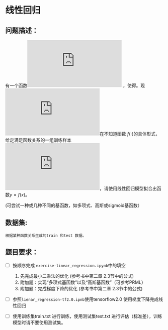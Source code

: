 # 线性回归



## 问题描述：

有一个函数![image](http://latex.codecogs.com/gif.latex?f%3A%20%5Cmathbb%7BR%7D%5Crightarrow%20%5Cmathbb%7BR%7D) ，使得。现 ![image](http://latex.codecogs.com/gif.latex?y%20%3D%20f%28x%29)在不知道函数 $f(\cdot)$的具体形式，给定满足函数关系的一组训练样本![image](http://latex.codecogs.com/gif.latex?%5Cleft%20%5C%7B%20%5Cleft%20%28%20x_%7B1%7D%2Cy_%7B1%7D%20%5Cright%20%29%2C...%2C%5Cleft%20%28%20x_%7BN%7D%2Cy_%7BN%7D%20%5Cright%20%29%20%5Cright%20%5C%7D%2CN%3D300)，请使用线性回归模型拟合出函数$y=f(x)$。

(可尝试一种或几种不同的基函数，如多项式、高斯或sigmoid基函数）



## 数据集:

 	根据某种函数关系生成的train 和test 数据。



## 题目要求：

- [ ] 按顺序完成 `exercise-linear_regression.ipynb`中的填空 
    1. 先完成最小二乘法的优化 (参考书中第二章 2.3节中的公式)
    1. 附加题：实现“多项式基函数”以及“高斯基函数”（可参考PRML）
    1. 附加题：完成梯度下降的优化 (参考书中第二章 2.3节中的公式)
    
- [ ] 参照`lienar_regression-tf2.0.ipnb`使用tensorflow2.0 使用梯度下降完成线性回归
- [ ] 使用训练集train.txt 进行训练，使用测试集test.txt 进行评估（标准差），训练模型时请不要使用测试集。

